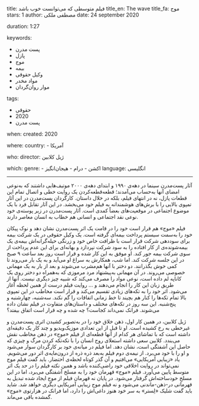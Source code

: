 
title: فیلم متوسطی که می‌توانست خوب باشد 
title_en: The wave
title_fa: موج 
stars: 1
author: مصطفی ملکی
date: 24 september 2020

duration: 1:27

keywords:
  - پست مدرن
  - پازل
  - موج
  - بیمه
  - وکیل حقوقی
  - مواد مخدر
  - موار روان‌گردان 

tags:
  - حقوقی
  - 2020
  - پست مدرن  

when:
  created: 2020

where:
  country:
    - آمریکا

who:
  director: ژیل کلابین

which:
  genre:
    - اکشن
    - درام
    - هیجان‌انگیز
  language: انگلیسی
   
---

آثار پست‌مدرن سینما در دهه‌ی ۱۹۹۰ و ابتدای دهه‌ی ۲۰۰۰ موتیف‌هایی داشتند که به‌نوعی امضای آنها به‌حساب می‌آمدند؛ قطعه‌قطعه‌کردن یک روایت خطی و اتصال تمام این قطعات پازل، نه در انتهای فیلم، بلکه در خلال داستان. کارگردان پست‌مدرن در این آثار تمپوی بالایی را با برش‌های هوشمندانه به فیلم خود می‌بخشد. در این آثار تقابل فرد با یک موضوع اجتماعی در موقعیت‌های بعضاً کمدی است. آثار پست‌مدرن در زیر پوسته‌ی خود نوعی نقد اجتماعی و انسانی هم خطاب به انسان معاصر دارند. 

فیلم «موج» هم قرار است خود را در قامت یک اثر پست‌مدرن نشان دهد و نوک پیکان خود را به‌سمت سیستم پرداخت بیمه‌ای گرفته است. یک وکیل حقوقی در یک شرکت بیمه برای سوددهی شرکت قرار است با ظرافت خاص خود و زرنگی حیله‌گرانه‌اش بیمه‌ی یک بیمه‌شونده‌ی از کار افتاده را به سود شرکت نپردازد و بهانه‌ای برای این عدم پرداخت از سوی شرکت بیمه جور کند. او موفق به این کار شده و قرار است روز بعد ساعت ۹ صبح در این جلسه شرکت کند. اما شب، همکارش به سراغ او می‌آید و به یک بار می‌روند تا کمی خوش بگذرانند. دو دختر با آنها هم‌مشرب می‌شوند و بعد از بار به یک مهمانی خصوصی می‌روند. در آن مهمانی به‌پیشنهاد مرد مرموزی که به‌همراه دو دختر روی یک کاناپه لم داده است، نوعی مواد را مصرف می‌کند که شبیه چیز دیگری نیست. آنها از طریق زبان این کار را انجام می‌دهند و ... روایت فیلم درست از همین لحظه آغاز می‌شود. اثر خود را به تکه‌های زیادی تقسیم می‌کند و قرار است مخاطب در این تمپوی بالا تمام تکه‌ها را کنار هم بچیند تا خط زمانی اتفاقات را گم نکند. سه‌شنبه، چهارشنبه و پنج‌شنبه. این سه روز در تکه‌های مختلف و داستان‌های متفاوت در فیلم نشان داده می‌شوند. فرانک نمی‌داند کجاست؟ چه شده و چه قرار است اتفاق بیفتد؟ 

ژیل کلابین، در همین کار اول، ذهن خلاق خود را در به‌تصویر کشیدن اثری پست‌مدرن و غیرخطی به رخ کشیده است. او تا قبل از این تعدادی موزیک‌ویدیو و چند کار یک دقیقه‌ای داشته است که با تماشای هر کدام از آنها قطعه‌ای از فیلم «موج» در ذهن مخاطب نقش می‌بندد. کلابین سعی داشته استعلای روح انسان را با تکه‌تکه کردن مرگ و چیزی که حاصل این آشفتگی است، نشان دهد. اما فیلم در میانه‌ی خود بر کارگردان سوار می‌شود و او را با خود می‌برد. از نیمه‌ی دوم فیلم به‌بعد ذره ذره از درون‌مایه‌ی اثر دور می‌شویم. یاد «زیبایی آمریکایی» می‌افتیم و آن گذر کوتاه لحظه‌ی احتضار. باید گفت فیلم موج نمی‌تواند در روایت اخلاقی خود راضی‌کننده باشد و همین نکته فیلم را در حد یک اثر متوسط پایین می‌آورد. فیلم «موج» قهرمان خود را به مسلخ آشفتگی می‌برد، اما در این مسلخِ خودساخته‌اش گرفتار می‌شود. در پایان نه قهرمان فیلم از موج ایجاد شده تبدیل به قهرمانی در-ذهن-ماندنی می‌شود و نه فیلم موج زیبایی آمریکایی دیگری خواهد شد. شاید باید گفت شلیک «لِستر» به سر خود هنوز داغی‌اش را دارد، اما فرانک در هزارتوی «موج» گمشده باقی می‌ماند.  
